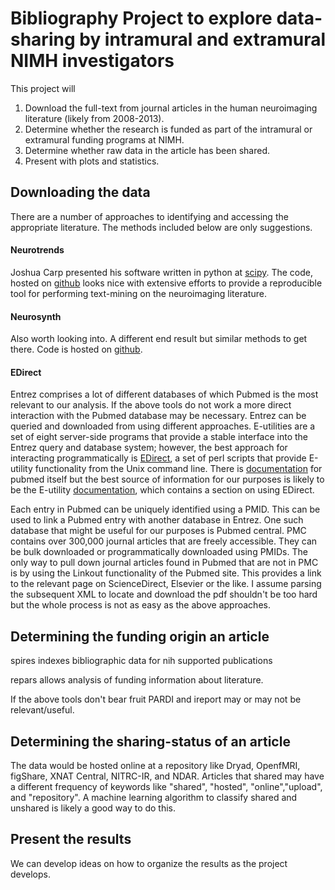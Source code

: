 # Bibliography Project to explore data-sharing by intramural and extramural NIMH investigators
This project will

1. Download the full-text from journal articles in the human neuroimaging literature (likely from 2008-2013).
2.  Determine whether the research is funded as part of the intramural or extramural funding programs at NIMH.
3.  Determine whether raw data in the article has been shared. 
4.  Present with plots and statistics.

## Downloading the data
There are a number of approaches to identifying and accessing the appropriate literature. The methods included below are only suggestions.

#### Neurotrends
Joshua Carp presented his software written in python at [scipy](http://pyvideo.org/video/1977/neurotrends-large-scale-automated-analysis-of-th). The code, hosted on [github](https://github.com/jmcarp) looks nice with extensive efforts to provide a reproducible tool for performing text-mining on the neuroimaging literature.

#### Neurosynth
Also worth looking into. A different end result but similar methods to get there. Code is hosted on [github](https://github.com/neurosynth/neurosynth).

#### EDirect
Entrez comprises a lot of different databases of which Pubmed is the most relevant to our analysis. If the above tools do not work a more direct interaction with the Pubmed database may be necessary. Entrez can be queried and downloaded from using different approaches. E-utilities are a set of eight server-side programs that provide a stable interface into the Entrez query and database system; however, the best approach for interacting programmatically is [EDirect](http://www.ncbi.nlm.nih.gov/books/NBK179288/?report=reader),  a set of perl scripts that provide E-utility functionality from the Unix command line. There is [documentation](https://www.ncbi.nlm.nih.gov/books/NBK3830/?report=reader) for pubmed itself but the best source of information for our purposes is likely to be the E-utility  [documentation](eutils.ncbi.nlm.nih.gov), which contains a section on using EDirect.

Each entry in Pubmed can be uniquely identified using a PMID. This can be used to link a Pubmed entry with another database in Entrez. One such database that might be useful for our purposes is Pubmed central. PMC contains over 300,000 journal articles that are freely accessible. They can be bulk downloaded or programmatically downloaded using PMIDs. The only way to pull down journal articles found in Pubmed that are not in PMC is by using the Linkout functionality of the Pubmed site. This provides a link to the relevant page on ScienceDirect, Elsevier or the like. I assume parsing the subsequent XML to locate and download the pdf shouldn't be too hard but the whole process is not as easy as the above approaches.

## Determining the funding origin an article

spires indexes bibliographic data for nih supported publications

repars allows analysis of funding information about literature.

If the above tools don't bear fruit PARDI and ireport may or may not be relevant/useful.


## Determining the sharing-status of an article
The data would be hosted online at a repository like Dryad, OpenfMRI, figShare, XNAT Central, NITRC-IR, and NDAR. Articles that shared may have a different frequency of keywords like "shared", "hosted", "online","upload", and "repository". A machine learning algorithm to classify shared and unshared is likely a good way to do this.

## Present the results
We can develop ideas on how to organize the results as the project develops.
